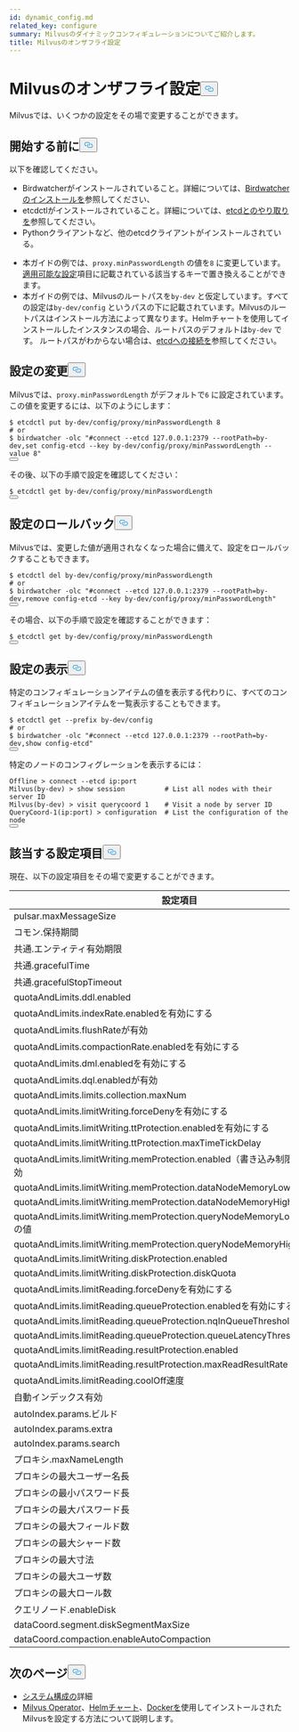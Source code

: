 ```yaml
---
id: dynamic_config.md
related_key: configure
summary: Milvusのダイナミックコンフィギュレーションについてご紹介します。
title: Milvusのオンザフライ設定
---
```

<h1 id="Configure-Milvus-on-the-Fly" class="common-anchor-header">Milvusのオンザフライ設定<button data-href="#Configure-Milvus-on-the-Fly" class="anchor-icon" translate="no">
      <svg translate="no"
        aria-hidden="true"
        focusable="false"
        height="20"
        version="1.1"
        viewBox="0 0 16 16"
        width="16"
      >
        <path
          fill="#0092E4"
          fill-rule="evenodd"
          d="M4 9h1v1H4c-1.5 0-3-1.69-3-3.5S2.55 3 4 3h4c1.45 0 3 1.69 3 3.5 0 1.41-.91 2.72-2 3.25V8.59c.58-.45 1-1.27 1-2.09C10 5.22 8.98 4 8 4H4c-.98 0-2 1.22-2 2.5S3 9 4 9zm9-3h-1v1h1c1 0 2 1.22 2 2.5S13.98 12 13 12H9c-.98 0-2-1.22-2-2.5 0-.83.42-1.64 1-2.09V6.25c-1.09.53-2 1.84-2 3.25C6 11.31 7.55 13 9 13h4c1.45 0 3-1.69 3-3.5S14.5 6 13 6z"
        ></path>
      </svg>
    </button></h1><p>Milvusでは、いくつかの設定をその場で変更することができます。</p>
<h2 id="Before-you-start" class="common-anchor-header">開始する前に<button data-href="#Before-you-start" class="anchor-icon" translate="no">
      <svg translate="no"
        aria-hidden="true"
        focusable="false"
        height="20"
        version="1.1"
        viewBox="0 0 16 16"
        width="16"
      >
        <path
          fill="#0092E4"
          fill-rule="evenodd"
          d="M4 9h1v1H4c-1.5 0-3-1.69-3-3.5S2.55 3 4 3h4c1.45 0 3 1.69 3 3.5 0 1.41-.91 2.72-2 3.25V8.59c.58-.45 1-1.27 1-2.09C10 5.22 8.98 4 8 4H4c-.98 0-2 1.22-2 2.5S3 9 4 9zm9-3h-1v1h1c1 0 2 1.22 2 2.5S13.98 12 13 12H9c-.98 0-2-1.22-2-2.5 0-.83.42-1.64 1-2.09V6.25c-1.09.53-2 1.84-2 3.25C6 11.31 7.55 13 9 13h4c1.45 0 3-1.69 3-3.5S14.5 6 13 6z"
        ></path>
      </svg>
    </button></h2><p>以下を確認してください。</p>
<ul>
<li>Birdwatcherがインストールされていること。詳細については、<a href="/docs/ja/birdwatcher_install_guides.md">Birdwatcherのインストールを</a>参照してください、</li>
<li>etcdctlがインストールされていること。詳細については、<a href="https://etcd.io/docs/v3.5/dev-guide/interacting_v3/">etcdとのやり取りを</a>参照してください。</li>
<li>Pythonクライアントなど、他のetcdクライアントがインストールされている。</li>
</ul>
<div class="alert note">
<ul>
<li>本ガイドの例では、<code translate="no">proxy.minPasswordLength</code> の値を<code translate="no">8</code> に変更しています。<a href="/docs/ja/dynamic_config.md#Applicable-configuration-items">適用可能な設定</a>項目に記載されている該当するキーで置き換えることができます。</li>
<li>本ガイドの例では、Milvusのルートパスを<code translate="no">by-dev</code> と仮定しています。すべての設定は<code translate="no">by-dev/config</code> というパスの下に記載されています。Milvusのルートパスはインストール方法によって異なります。Helmチャートを使用してインストールしたインスタンスの場合、ルートパスのデフォルトは<code translate="no">by-dev</code> です。 ルートパスがわからない場合は、<a href="/docs/ja/birdwatcher_usage_guides.md#Connect-to-etcd">etcdへの接続を</a>参照してください。</li>
</ul>
</div>
<h2 id="Change-configurations" class="common-anchor-header">設定の変更<button data-href="#Change-configurations" class="anchor-icon" translate="no">
      <svg translate="no"
        aria-hidden="true"
        focusable="false"
        height="20"
        version="1.1"
        viewBox="0 0 16 16"
        width="16"
      >
        <path
          fill="#0092E4"
          fill-rule="evenodd"
          d="M4 9h1v1H4c-1.5 0-3-1.69-3-3.5S2.55 3 4 3h4c1.45 0 3 1.69 3 3.5 0 1.41-.91 2.72-2 3.25V8.59c.58-.45 1-1.27 1-2.09C10 5.22 8.98 4 8 4H4c-.98 0-2 1.22-2 2.5S3 9 4 9zm9-3h-1v1h1c1 0 2 1.22 2 2.5S13.98 12 13 12H9c-.98 0-2-1.22-2-2.5 0-.83.42-1.64 1-2.09V6.25c-1.09.53-2 1.84-2 3.25C6 11.31 7.55 13 9 13h4c1.45 0 3-1.69 3-3.5S14.5 6 13 6z"
        ></path>
      </svg>
    </button></h2><p>Milvusでは、<code translate="no">proxy.minPasswordLength</code> がデフォルトで<code translate="no">6</code> に設定されています。この値を変更するには、以下のようにします：</p>
<pre><code translate="no" class="language-shell"><span class="hljs-meta prompt_">$ </span><span class="language-bash">etcdctl put by-dev/config/proxy/minPasswordLength 8</span>
<span class="hljs-meta prompt_"># </span><span class="language-bash">or</span>
<span class="hljs-meta prompt_">$ </span><span class="language-bash">birdwatcher -olc <span class="hljs-string">&quot;#connect --etcd 127.0.0.1:2379 --rootPath=by-dev,set config-etcd --key by-dev/config/proxy/minPasswordLength --value 8&quot;</span></span>
<button class="copy-code-btn"></button></code></pre>
<p>その後、以下の手順で設定を確認してください：</p>
<pre><code translate="no" class="language-shell"><span class="hljs-meta prompt_">$ </span><span class="language-bash">etcdctl get by-dev/config/proxy/minPasswordLength</span>
<button class="copy-code-btn"></button></code></pre>
<h2 id="Roll-back-configurations" class="common-anchor-header">設定のロールバック<button data-href="#Roll-back-configurations" class="anchor-icon" translate="no">
      <svg translate="no"
        aria-hidden="true"
        focusable="false"
        height="20"
        version="1.1"
        viewBox="0 0 16 16"
        width="16"
      >
        <path
          fill="#0092E4"
          fill-rule="evenodd"
          d="M4 9h1v1H4c-1.5 0-3-1.69-3-3.5S2.55 3 4 3h4c1.45 0 3 1.69 3 3.5 0 1.41-.91 2.72-2 3.25V8.59c.58-.45 1-1.27 1-2.09C10 5.22 8.98 4 8 4H4c-.98 0-2 1.22-2 2.5S3 9 4 9zm9-3h-1v1h1c1 0 2 1.22 2 2.5S13.98 12 13 12H9c-.98 0-2-1.22-2-2.5 0-.83.42-1.64 1-2.09V6.25c-1.09.53-2 1.84-2 3.25C6 11.31 7.55 13 9 13h4c1.45 0 3-1.69 3-3.5S14.5 6 13 6z"
        ></path>
      </svg>
    </button></h2><p>Milvusでは、変更した値が適用されなくなった場合に備えて、設定をロールバックすることもできます。</p>
<pre><code translate="no" class="language-shell"><span class="hljs-meta prompt_">$ </span><span class="language-bash">etcdctl del by-dev/config/proxy/minPasswordLength</span> 
<span class="hljs-meta prompt_"># </span><span class="language-bash">or</span> 
<span class="hljs-meta prompt_">$ </span><span class="language-bash">birdwatcher -olc <span class="hljs-string">&quot;#connect --etcd 127.0.0.1:2379 --rootPath=by-dev,remove config-etcd --key by-dev/config/proxy/minPasswordLength&quot;</span></span>
<button class="copy-code-btn"></button></code></pre>
<p>その場合、以下の手順で設定を確認することができます：</p>
<pre><code translate="no" class="language-shell"><span class="hljs-meta prompt_">$ </span><span class="language-bash">etcdctl get by-dev/config/proxy/minPasswordLength</span>
<button class="copy-code-btn"></button></code></pre>
<h2 id="View-configurations" class="common-anchor-header">設定の表示<button data-href="#View-configurations" class="anchor-icon" translate="no">
      <svg translate="no"
        aria-hidden="true"
        focusable="false"
        height="20"
        version="1.1"
        viewBox="0 0 16 16"
        width="16"
      >
        <path
          fill="#0092E4"
          fill-rule="evenodd"
          d="M4 9h1v1H4c-1.5 0-3-1.69-3-3.5S2.55 3 4 3h4c1.45 0 3 1.69 3 3.5 0 1.41-.91 2.72-2 3.25V8.59c.58-.45 1-1.27 1-2.09C10 5.22 8.98 4 8 4H4c-.98 0-2 1.22-2 2.5S3 9 4 9zm9-3h-1v1h1c1 0 2 1.22 2 2.5S13.98 12 13 12H9c-.98 0-2-1.22-2-2.5 0-.83.42-1.64 1-2.09V6.25c-1.09.53-2 1.84-2 3.25C6 11.31 7.55 13 9 13h4c1.45 0 3-1.69 3-3.5S14.5 6 13 6z"
        ></path>
      </svg>
    </button></h2><p>特定のコンフィギュレーションアイテムの値を表示する代わりに、すべてのコンフィギュレーションアイテムを一覧表示することもできます。</p>
<pre><code translate="no" class="language-shell"><span class="hljs-meta prompt_">$ </span><span class="language-bash">etcdctl get --prefix by-dev/config</span>
<span class="hljs-meta prompt_"># </span><span class="language-bash">or</span>
<span class="hljs-meta prompt_">$ </span><span class="language-bash">birdwatcher -olc <span class="hljs-string">&quot;#connect --etcd 127.0.0.1:2379 --rootPath=by-dev,show config-etcd&quot;</span></span>
<button class="copy-code-btn"></button></code></pre>
<p>特定のノードのコンフィグレーションを表示するには：</p>
<pre><code translate="no" class="language-shell">Offline &gt; connect --etcd ip:port 
Milvus(by-dev) &gt; show session          # List all nodes with their server ID
Milvus(by-dev) &gt; visit querycoord 1    # Visit a node by server ID
QueryCoord-1(ip:port) &gt; configuration  # List the configuration of the node
<button class="copy-code-btn"></button></code></pre>
<h2 id="Applicable-configuration-items" class="common-anchor-header">該当する設定項目<button data-href="#Applicable-configuration-items" class="anchor-icon" translate="no">
      <svg translate="no"
        aria-hidden="true"
        focusable="false"
        height="20"
        version="1.1"
        viewBox="0 0 16 16"
        width="16"
      >
        <path
          fill="#0092E4"
          fill-rule="evenodd"
          d="M4 9h1v1H4c-1.5 0-3-1.69-3-3.5S2.55 3 4 3h4c1.45 0 3 1.69 3 3.5 0 1.41-.91 2.72-2 3.25V8.59c.58-.45 1-1.27 1-2.09C10 5.22 8.98 4 8 4H4c-.98 0-2 1.22-2 2.5S3 9 4 9zm9-3h-1v1h1c1 0 2 1.22 2 2.5S13.98 12 13 12H9c-.98 0-2-1.22-2-2.5 0-.83.42-1.64 1-2.09V6.25c-1.09.53-2 1.84-2 3.25C6 11.31 7.55 13 9 13h4c1.45 0 3-1.69 3-3.5S14.5 6 13 6z"
        ></path>
      </svg>
    </button></h2><p>現在、以下の設定項目をその場で変更することができます。</p>
<table>
<thead>
<tr><th>設定項目</th><th>デフォルト値</th></tr>
</thead>
<tbody>
<tr><td>pulsar.maxMessageSize</td><td>5242880</td></tr>
<tr><td>コモン.保持期間</td><td>86400</td></tr>
<tr><td>共通.エンティティ有効期限</td><td>-1</td></tr>
<tr><td>共通.gracefulTime</td><td>5000</td></tr>
<tr><td>共通.gracefulStopTimeout</td><td>30</td></tr>
<tr><td>quotaAndLimits.ddl.enabled</td><td>FALSE</td></tr>
<tr><td>quotaAndLimits.indexRate.enabledを有効にする</td><td>FALSE</td></tr>
<tr><td>quotaAndLimits.flushRateが有効</td><td>FALSE</td></tr>
<tr><td>quotaAndLimits.compactionRate.enabledを有効にする</td><td>FALSE</td></tr>
<tr><td>quotaAndLimits.dml.enabledを有効にする</td><td>FALSE</td></tr>
<tr><td>quotaAndLimits.dql.enabledが有効</td><td>FALSE</td></tr>
<tr><td>quotaAndLimits.limits.collection.maxNum</td><td>64</td></tr>
<tr><td>quotaAndLimits.limitWriting.forceDenyを有効にする</td><td>FALSE</td></tr>
<tr><td>quotaAndLimits.limitWriting.ttProtection.enabledを有効にする</td><td>FALSE</td></tr>
<tr><td>quotaAndLimits.limitWriting.ttProtection.maxTimeTickDelay</td><td>9223372036854775807</td></tr>
<tr><td>quotaAndLimits.limitWriting.memProtection.enabled（書き込み制限.メモ保護.有効</td><td>TRUE</td></tr>
<tr><td>quotaAndLimits.limitWriting.memProtection.dataNodeMemoryLowWaterLevel</td><td>0.85</td></tr>
<tr><td>quotaAndLimits.limitWriting.memProtection.dataNodeMemoryHighWaterLevel</td><td>0.95</td></tr>
<tr><td>quotaAndLimits.limitWriting.memProtection.queryNodeMemoryLowWaterLevelの値</td><td>0.85</td></tr>
<tr><td>quotaAndLimits.limitWriting.memProtection.queryNodeMemoryHighWaterLevel</td><td>0.95</td></tr>
<tr><td>quotaAndLimits.limitWriting.diskProtection.enabled</td><td>TRUE</td></tr>
<tr><td>quotaAndLimits.limitWriting.diskProtection.diskQuota</td><td>+INF</td></tr>
<tr><td>quotaAndLimits.limitReading.forceDenyを有効にする</td><td>FALSE</td></tr>
<tr><td>quotaAndLimits.limitReading.queueProtection.enabledを有効にする</td><td>FALSE</td></tr>
<tr><td>quotaAndLimits.limitReading.queueProtection.nqInQueueThreshold</td><td>9223372036854775807</td></tr>
<tr><td>quotaAndLimits.limitReading.queueProtection.queueLatencyThreshold</td><td>+INF</td></tr>
<tr><td>quotaAndLimits.limitReading.resultProtection.enabled</td><td>FALSE</td></tr>
<tr><td>quotaAndLimits.limitReading.resultProtection.maxReadResultRate</td><td>+INF</td></tr>
<tr><td>quotaAndLimits.limitReading.coolOff速度</td><td>0.9</td></tr>
<tr><td>自動インデックス有効</td><td>FALSE</td></tr>
<tr><td>autoIndex.params.ビルド</td><td>""</td></tr>
<tr><td>autoIndex.params.extra</td><td>""</td></tr>
<tr><td>autoIndex.params.search</td><td>""</td></tr>
<tr><td>プロキシ.maxNameLength</td><td>255</td></tr>
<tr><td>プロキシの最大ユーザー名長</td><td>32</td></tr>
<tr><td>プロキシの最小パスワード長</td><td>6</td></tr>
<tr><td>プロキシの最大パスワード長</td><td>256</td></tr>
<tr><td>プロキシの最大フィールド数</td><td>64</td></tr>
<tr><td>プロキシの最大シャード数</td><td>256</td></tr>
<tr><td>プロキシの最大寸法</td><td>32768</td></tr>
<tr><td>プロキシの最大ユーザ数</td><td>100</td></tr>
<tr><td>プロキシの最大ロール数</td><td>10</td></tr>
<tr><td>クエリノード.enableDisk</td><td>TRUE</td></tr>
<tr><td>dataCoord.segment.diskSegmentMaxSize</td><td>2048</td></tr>
<tr><td>dataCoord.compaction.enableAutoCompaction</td><td>TRUE</td></tr>
</tbody>
</table>
<h2 id="Whats-next" class="common-anchor-header">次のページ<button data-href="#Whats-next" class="anchor-icon" translate="no">
      <svg translate="no"
        aria-hidden="true"
        focusable="false"
        height="20"
        version="1.1"
        viewBox="0 0 16 16"
        width="16"
      >
        <path
          fill="#0092E4"
          fill-rule="evenodd"
          d="M4 9h1v1H4c-1.5 0-3-1.69-3-3.5S2.55 3 4 3h4c1.45 0 3 1.69 3 3.5 0 1.41-.91 2.72-2 3.25V8.59c.58-.45 1-1.27 1-2.09C10 5.22 8.98 4 8 4H4c-.98 0-2 1.22-2 2.5S3 9 4 9zm9-3h-1v1h1c1 0 2 1.22 2 2.5S13.98 12 13 12H9c-.98 0-2-1.22-2-2.5 0-.83.42-1.64 1-2.09V6.25c-1.09.53-2 1.84-2 3.25C6 11.31 7.55 13 9 13h4c1.45 0 3-1.69 3-3.5S14.5 6 13 6z"
        ></path>
      </svg>
    </button></h2><ul>
<li><a href="/docs/ja/system_configuration.md">システム構成の</a>詳細</li>
<li><a href="/docs/ja/configure_operator.md">Milvus Operator</a>、<a href="/docs/ja/configure-helm.md">Helmチャート</a>、<a href="/docs/ja/configure-docker.md">Dockerを</a>使用してインストールされたMilvusを設定する方法について説明します。</li>
</ul>
